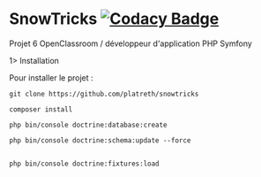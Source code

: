 # SnowTricks [![Codacy Badge](https://api.codacy.com/project/badge/Grade/1ee7d64c3b314ab8a1e8bcf415bf2610)](https://www.codacy.com/app/Silverfabien/SnowTricks?utm_source=github.com&amp;utm_medium=referral&amp;utm_content=Silverfabien/SnowTricks&amp;utm_campaign=Badge_Grade)

  Projet 6 OpenClassroom / développeur d'application PHP Symfony
  
 1> Installation
 
 Pour installer le projet :
 
    git clone https://github.com/platreth/snowtricks
    
    composer install

    php bin/console doctrine:database:create
     
    php bin/console doctrine:schema:update --force
    

    php bin/console doctrine:fixtures:load
 
